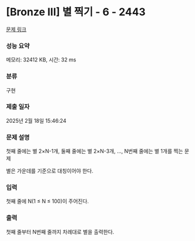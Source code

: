 # [Bronze III] 별 찍기 - 6 - 2443 

[문제 링크](https://www.acmicpc.net/problem/2443) 

### 성능 요약

메모리: 32412 KB, 시간: 32 ms

### 분류

구현

### 제출 일자

2025년 2월 18일 15:46:24

### 문제 설명

<p>첫째 줄에는 별 2×N-1개, 둘째 줄에는 별 2×N-3개, ..., N번째 줄에는 별 1개를 찍는 문제</p>

<p>별은 가운데를 기준으로 대칭이어야 한다.</p>

### 입력 

 <p>첫째 줄에 N(1 ≤ N ≤ 100)이 주어진다.</p>

### 출력 

 <p>첫째 줄부터 N번째 줄까지 차례대로 별을 출력한다.</p>

